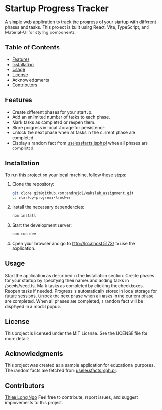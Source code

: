 # Startup Progress Tracker

A simple web application to track the progress of your startup with different phases and tasks. This project is built using React, Vite, TypeScript, and Material-UI for styling components.

## Table of Contents

- [Features](#features)
- [Installation](#installation)
- [Usage](#usage)
- [License](#license)
- [Acknowledgments](#acknowledgments)
- [Contributors](#contributors)

## Features

- Create different phases for your startup.
- Add an unlimited number of tasks to each phase.
- Mark tasks as completed or reopen them.
- Store progress in local storage for persistence.
- Unlock the next phase when all tasks in the current phase are completed.
- Display a random fact from [uselessfacts.jsph.pl](https://uselessfacts.jsph.pl/random.json) when all phases are completed.

## Installation

To run this project on your local machine, follow these steps:

1. Clone the repository:

   ```bash
   git clone git@github.com:andrejd1/oakslab_assignment.git
   cd startup-progress-tracker
   ```

2. Install the necessary dependencies:

   ```bash
   npm install
   ```

3. Start the development server:

   ```bash
   npm run dev
   ```

4. Open your browser and go to [http://localhost:5173/](http://localhost:5173/) to use the application.

## Usage

Start the application as described in the Installation section.
Create phases for your startup by specifying their names and adding tasks in /seeds/seed.ts.
Mark tasks as completed by clicking the checkboxes.
Reopen tasks if needed.
Progress is automatically stored in local storage for future sessions.
Unlock the next phase when all tasks in the current phase are completed.
When all phases are completed, a random fact will be displayed in a modal popup.

## License

This project is licensed under the MIT License. See the LICENSE file for more details.

## Acknowledgments

This project was created as a sample application for educational purposes.
The random facts are fetched from [uselessfacts.jsph.pl](https://uselessfacts.jsph.pl/random.json).

## Contributors

[Thien Long Ngo](https://github.com/andrejd1)
Feel free to contribute, report issues, and suggest improvements to this project.
